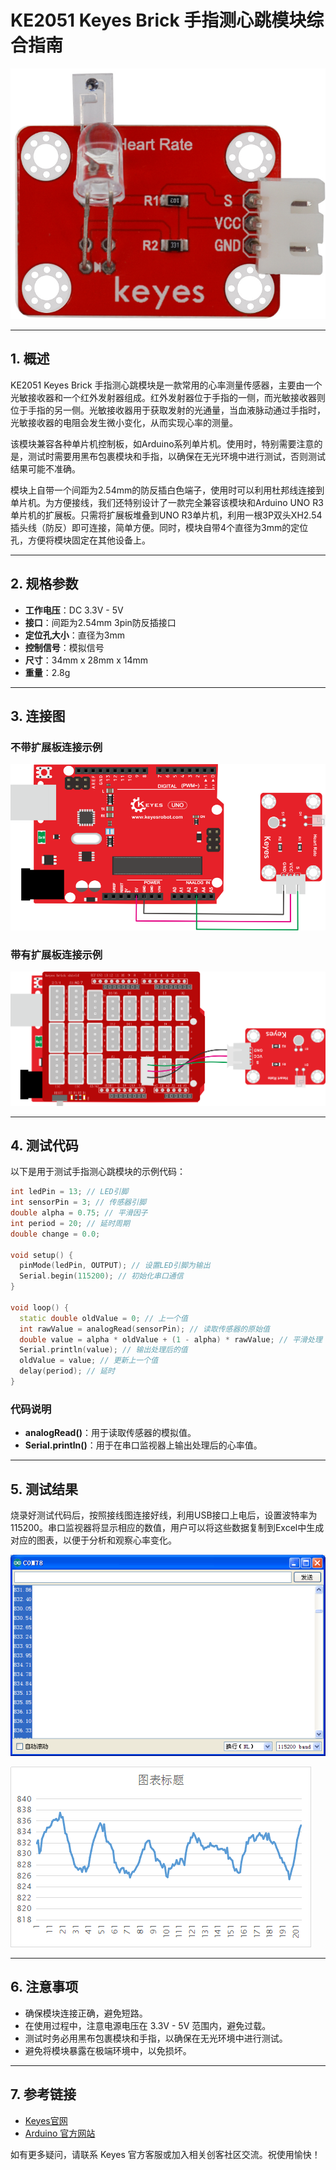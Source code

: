 # KE2051 Keyes Brick 手指测心跳模块综合指南

![image-20250317162936616](media/image-20250317162936616.png)

---

## 1. 概述
KE2051 Keyes Brick 手指测心跳模块是一款常用的心率测量传感器，主要由一个光敏接收器和一个红外发射器组成。红外发射器位于手指的一侧，而光敏接收器则位于手指的另一侧。光敏接收器用于获取发射的光通量，当血液脉动通过手指时，光敏接收器的电阻会发生微小变化，从而实现心率的测量。

该模块兼容各种单片机控制板，如Arduino系列单片机。使用时，特别需要注意的是，测试时需要用黑布包裹模块和手指，以确保在无光环境中进行测试，否则测试结果可能不准确。

模块上自带一个间距为2.54mm的防反插白色端子，使用时可以利用杜邦线连接到单片机。为方便接线，我们还特别设计了一款完全兼容该模块和Arduino UNO R3单片机的扩展板。只需将扩展板堆叠到UNO R3单片机，利用一根3P双头XH2.54插头线（防反）即可连接，简单方便。同时，模块自带4个直径为3mm的定位孔，方便将模块固定在其他设备上。

---

## 2. 规格参数
- **工作电压**：DC 3.3V - 5V  
- **接口**：间距为2.54mm 3pin防反插接口  
- **定位孔大小**：直径为3mm  
- **控制信号**：模拟信号  
- **尺寸**：34mm x 28mm x 14mm  
- **重量**：2.8g  

---

## 3. 连接图
### 不带扩展板连接示例
![image-20250317162949538](media/image-20250317162949538.png)

### 带有扩展板连接示例
![image-20250317162958015](media/image-20250317162958015.png)

---

## 4. 测试代码
以下是用于测试手指测心跳模块的示例代码：
```cpp
int ledPin = 13; // LED引脚
int sensorPin = 3; // 传感器引脚
double alpha = 0.75; // 平滑因子
int period = 20; // 延时周期
double change = 0.0;

void setup() {
  pinMode(ledPin, OUTPUT); // 设置LED引脚为输出
  Serial.begin(115200); // 初始化串口通信
}

void loop() {
  static double oldValue = 0; // 上一个值
  int rawValue = analogRead(sensorPin); // 读取传感器的原始值
  double value = alpha * oldValue + (1 - alpha) * rawValue; // 平滑处理
  Serial.println(value); // 输出处理后的值
  oldValue = value; // 更新上一个值
  delay(period); // 延时
}
```

### 代码说明
- **analogRead()**：用于读取传感器的模拟值。
- **Serial.println()**：用于在串口监视器上输出处理后的心率值。

---

## 5. 测试结果
烧录好测试代码后，按照接线图连接好线，利用USB接口上电后，设置波特率为115200。串口监视器将显示相应的数值，用户可以将这些数据复制到Excel中生成对应的图表，以便于分析和观察心率变化。

![image-20250317163013047](media/image-20250317163013047.png)

![image-20250317163021861](media/image-20250317163021861.png)

---

## 6. 注意事项
- 确保模块连接正确，避免短路。
- 在使用过程中，注意电源电压在 3.3V - 5V 范围内，避免过载。
- 测试时务必用黑布包裹模块和手指，以确保在无光环境中进行测试。
- 避免将模块暴露在极端环境中，以免损坏。

---

## 7. 参考链接
- [Keyes官网](http://www.keyes-robot.com/)
- [Arduino 官方网站](https://www.arduino.cc)  

如有更多疑问，请联系 Keyes 官方客服或加入相关创客社区交流。祝使用愉快！